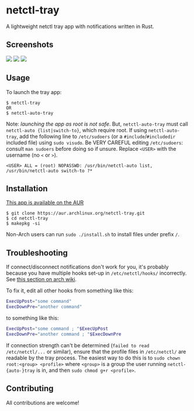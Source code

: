 # netctl-tray
A lightweight netctl tray app with notifications written in Rust.

## Screenshots

![](https://i.imgur.com/5PavZiO.png) ![](https://i.imgur.com/mwWpkA4.png) ![](https://i.imgur.com/yghZ4Gt.png)

## Usage

To launch the tray app:
```
$ netctl-tray
OR
$ netctl-auto-tray
```
Note: *launching the app as root is not safe*. But, `netctl-auto-tray` must call
`netctl-auto {list|switch-to}`, which require root. If using `netctl-auto-tray`,
add the following line to `/etc/sudoers` (or a `#include`/`#includedir` included
file) using `sudo visudo`. Be VERY CAREFUL editing `/etc/sudoers`: consult
`man sudoers` before doing so if unsure. Replace `<USER>` with the username (no
`<` or `>`).

```
<USER> ALL = (root) NOPASSWD: /usr/bin/netctl-auto list, /usr/bin/netctl-auto switch-to ?*
```

## Installation

[This app is available on the AUR](https://aur.archlinux.org/packages/netctl-tray/)
```
$ git clone https://aur.archlinux.org/netctl-tray.git
$ cd netctl-tray
$ makepkg -si
```

Non-Arch users can run `sudo ./install.sh` to install files under prefix `/`.

## Troubleshooting

If connect/disconnect notifications don't work for you, it's probably because you have multiple hooks set-up in `/etc/netctl/hooks/` incorrectly.
See [this section on arch wiki](https://wiki.archlinux.org/index.php/Netctl#Hooks_don't_work).

To fix it, edit all other hooks from something like this:
```sh
ExecUpPost="some command"
ExecDownPre="another command"
```
to something like this:
```sh
ExecUpPost="some command ; "$ExecUpPost
ExecDownPre="another command ; "$ExecDownPre
```

If connection strength can't be determined (`failed to read /etc/netctl/...` or
similar), ensure that the profile files in `/etc/netctl/` are readable by the
tray process. The easiest way to do this is to
`sudo chown root:<group> <profile>` where `<group>` is a group the user running
`netctl-{auto-}tray` is in, and then `sudo chmod g+r <profile>`.

## Contributing

All contributions are welcome!
